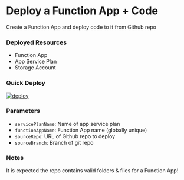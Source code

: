 # Deploy a Function App + Code
Create a Function App and deploy code to it from Github repo 

### Deployed Resources
- Function App
- App Service Plan
- Storage Account

### Quick Deploy
[![deploy](https://user-images.githubusercontent.com/14982936/29083503-e23aa98c-7c60-11e7-8436-5f3c32b9d8e3.png)](https://portal.azure.com/#create/Microsoft.Template/uri/https%3A%2F%2Fraw.githubusercontent.com%2Fbenc-uk%2Fazure-arm%2Fmaster%2Fpaas-web%2Ffunction-app-withcode%2Fazuredeploy.json)  

### Parameters
- `servicePlanName`: Name of app service plan
- `functionAppName`: Function App name (globally unique)
- `sourceRepo`: URL of Github repo to deploy
- `sourceBranch`: Branch of git repo 

### Notes
It is expected the repo contains valid folders & files for a Function App!